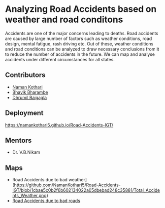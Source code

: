 
# Analyzing Road Accidents based on weather and road conditons

Accidents are one of the major concerns leading to deaths. Road accidents are caused by large number of factors such as weather conditions, road design, mental fatigue, rash driving etc. Out of these, weather conditions and road conditions can be analyzed to draw necessary conclusions from it to reduce the number of accidents in the future. 
We can map and analyse accidents under                                                                                                                             different circumstances for all states.



## Contributors

- [Naman Kothari](https://github.com/NamanKothari5)
- [Bhavik Bharambe](https://github.com/bbhavik16)
- [Dhrumil Raigagla](https://github.com/Dhrumil07)



## Deployment

https://namankothari5.github.io/Road-Accidents-IGT/


## Mentors

- Dr. V.B.Nikam

## Maps

- Road Accidents due to bad weather](https://github.com/NamanKothari5/Road-Accidents-IGT/blob/1cbae5c0b2f6b602134022a05dbebad248c35881/Total_Accidents_Weather.png)
- [Road Accidents due to bad roads](https://github.com/NamanKothari5/Road-Accidents-IGT/blob/1cbae5c0b2f6b602134022a05dbebad248c35881/Total_Accidents_Weather.png)

